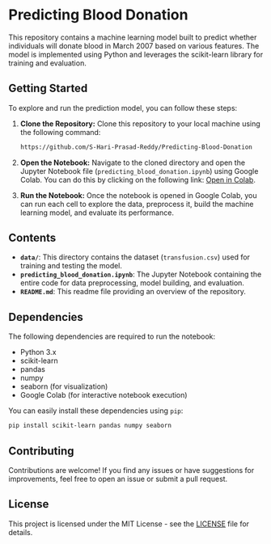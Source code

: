 # Predicting Blood Donation

This repository contains a machine learning model built to predict whether individuals will donate blood in March 2007 based on various features. The model is implemented using Python and leverages the scikit-learn library for training and evaluation.

## Getting Started

To explore and run the prediction model, you can follow these steps:

1. **Clone the Repository:** Clone this repository to your local machine using the following command:

   ```bash
   https://github.com/S-Hari-Prasad-Reddy/Predicting-Blood-Donation
   ```

2. **Open the Notebook:** Navigate to the cloned directory and open the Jupyter Notebook file (`predicting_blood_donation.ipynb`) using Google Colab. You can do this by clicking on the following link: [Open in Colab](https://colab.research.google.com/github/S-Hari-Prasad-Reddy/Predicting-Blood-Donation/blob/main/Predicting%20Blood%20Donation%20.ipynb).

3. **Run the Notebook:** Once the notebook is opened in Google Colab, you can run each cell to explore the data, preprocess it, build the machine learning model, and evaluate its performance.

## Contents

- **`data/`**: This directory contains the dataset (`transfusion.csv`) used for training and testing the model.
- **`predicting_blood_donation.ipynb`**: The Jupyter Notebook containing the entire code for data preprocessing, model building, and evaluation.
- **`README.md`**: This readme file providing an overview of the repository.

## Dependencies

The following dependencies are required to run the notebook:

- Python 3.x
- scikit-learn
- pandas
- numpy
- seaborn (for visualization)
- Google Colab (for interactive notebook execution)

You can easily install these dependencies using `pip`:

```bash
pip install scikit-learn pandas numpy seaborn
```

## Contributing

Contributions are welcome! If you find any issues or have suggestions for improvements, feel free to open an issue or submit a pull request.

## License

This project is licensed under the MIT License - see the [LICENSE](LICENSE) file for details.

